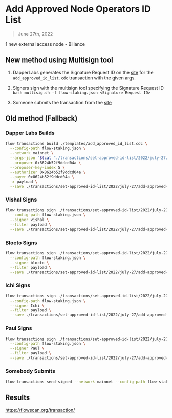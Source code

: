 # Add Approved Node Operators ID List

> June 27th, 2022

1 new external access node - Billance

## New method using Multisign tool

1. DapperLabs generates the Signature Request ID on the [site](https://flow-multisig-git-service-account-onflow.vercel.app/mainnet) for the `add_approved_id_list.cdc` transaction with the given args.

2. Signers sign with the multisign tool specifying the Signature Request ID
   `bash multisig.sh -f flow-staking.json <Signature Request ID>`

3. Someone submits the transaction from the [site](https://flow-multisig-git-service-account-onflow.vercel.app/mainnet)

## Old method (Fallback)

### Dapper Labs Builds

```sh
flow transactions build ./templates/add_approved_id_list.cdc \
  --config-path flow-staking.json \
  --network mainnet \
  --args-json "$(cat "./transactions/set-approved-id-list/2022/july-27/arguments.json")" \
  --proposer 0x8624b52f9ddcd04a \
  --proposer-key-index 5 \
  --authorizer 0x8624b52f9ddcd04a \
  --payer 0x8624b52f9ddcd04a \
  -x payload \
  --save ./transactions/set-approved-id-list/2022/july-27/add-approved-list-july-27-unsigned.rlp
```

### Vishal Signs

```sh
flow transactions sign ./transactions/set-approved-id-list/2022/july-27/add-approved-list-july-27-unsigned.rlp \
  --config-path flow-staking.json \
  --signer vishal \
  --filter payload \
  --save ./transactions/set-approved-id-list/2022/july-27/add-approved-list-july-27-sig-1.rlp
```

### Blocto Signs

```sh
flow transactions sign ./transactions/set-approved-id-list/2022/july-27/add-approved-list-july-27-sig-1.rlp \
  --config-path flow-staking.json \
  --signer blocto \
  --filter payload \
  --save ./transactions/set-approved-id-list/2022/july-27/add-approved-list-july-27-sig-2.rlp
```

### Ichi Signs

```sh
flow transactions sign ./transactions/set-approved-id-list/2022/july-27/add-approved-list-july-27-sig-2.rlp \
  --config-path flow-staking.json \
  --signer Ichi \
  --filter payload \
  --save ./transactions/set-approved-id-list/2022/july-27/add-approved-list-july-27-sig-3.rlp
```

### Paul Signs

```sh
flow transactions sign ./transactions/set-approved-id-list/2022/july-27/add-approved-list-july-27-sig-3.rlp \
  --config-path flow-staking.json \
  --signer Paul \
  --filter payload \
  --save ./transactions/set-approved-id-list/2022/july-27/add-approved-list-july-27-sig-complete.rlp
```

### Somebody Submits

```sh
flow transactions send-signed --network mainnet --config-path flow-staking.json ./transactions/set-approved-id-list/2022/july-27/add-approved-list-july-27-sig-complete.rlp
```

## Results

https://flowscan.org/transaction/
